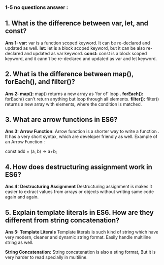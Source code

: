 ### 1-5 no questions answer :


## 1. What is the difference between var, let, and const?<br>
**Ans 1:**
**var:**  var is a function scoped keyword. It can be re-declared and updated as well.
**let:**  let is a block scoped keyword, but it can be also re-declared and updated as var keyword.
**const:**  const is a block scoped keyword, and it cann't be re-declared and updated as var and let keyword.


## 2. What is the difference between map(), forEach(), and filter()?<br>
**Ans 2:**
**map():**  map() returns a new array as 'for of' loop .
**forEach():**  forEach() can't return anything but loop through all elements.
**filter():**  filter() returns a new array with elements, where the condition is matched.


## 3. What are arrow functions in ES6?<br>
**Ans 3:**
**Arrow Function:**  Arrow function is a shorter way to write a function . It has a very short syntax, which are developer friendly as well.
Example of an Arrow Function : 

const add = (a, b) => a+b;


## 4. How does destructuring assignment work in ES6?<br>
**Ans 4:** 
**Destructuring Assignment**  Destructuring assignment is makes it easier to extract values from arrays or objects without writing same code again and again.



## 5. Explain template literals in ES6. How are they different from string concatenation?<br>
**Ans 5:**
**Template Literals**  Template literals is such kind of string which have very modern, cleaner and dynamic string format. Easily handle multiline string as well.

**String Concatenation:**  String concatenation is also a sting format, But it is very harder to read specially in multiline.